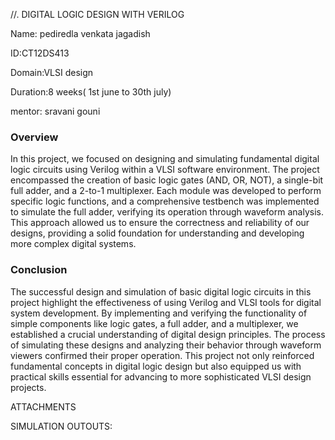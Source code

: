 //. DIGITAL LOGIC DESIGN WITH VERILOG

Name: pediredla venkata jagadish

ID:CT12DS413

Domain:VLSI design 

Duration:8 weeks( 1st june to 30th july)

mentor: sravani gouni


### Overview

In this project, we focused on designing and simulating fundamental digital logic circuits using Verilog within a VLSI software environment. The project encompassed the creation of basic logic gates (AND, OR, NOT), a single-bit full adder, and a 2-to-1 multiplexer. Each module was developed to perform specific logic functions, and a comprehensive testbench was implemented to simulate the full adder, verifying its operation through waveform analysis. This approach allowed us to ensure the correctness and reliability of our designs, providing a solid foundation for understanding and developing more complex digital systems.

### Conclusion

The successful design and simulation of basic digital logic circuits in this project highlight the effectiveness of using Verilog and VLSI tools for digital system development. By implementing and verifying the functionality of simple components like logic gates, a full adder, and a multiplexer, we established a crucial understanding of digital design principles. The process of simulating these designs and analyzing their behavior through waveform viewers confirmed their proper operation. This project not only reinforced fundamental concepts in digital logic design but also equipped us with practical skills essential for advancing to more sophisticated VLSI design projects.


ATTACHMENTS 

SIMULATION OUTOUTS:

